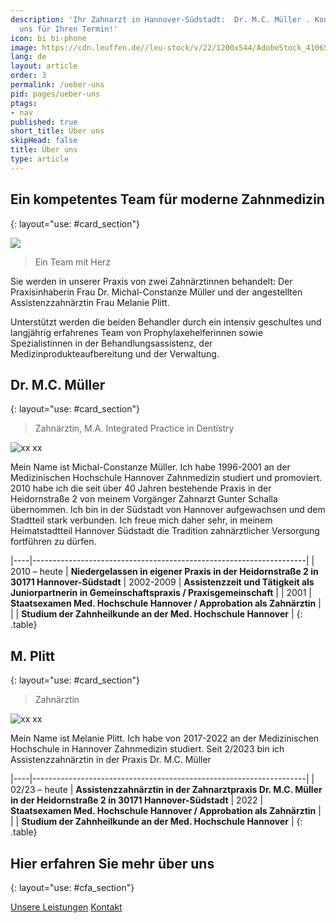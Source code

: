 ```yaml
---
description: 'Ihr Zahnarzt in Hannover-Südstadt:  Dr. M.C. Müller . Kontaktieren Sie
  uns für Ihren Termin!'
icon: bi bi-phone
image: https://cdn.leuffen.de//leu-stock/v/22/1200x544/AdobeStock_410652591.jpeg
lang: de
layout: article
order: 3
permalink: /ueber-uns
pid: pages/ueber-uns
ptags:
- nav
published: true
short_title: Über uns
skipHead: false
title: Über uns
type: article
---
```





## Ein kompetentes Team für moderne Zahnmedizin
{: layout="use: #card_section"}

![](cdn:///leu-stock/v/64/1920x1280_1200x800_992x661_768x512_480x320_256x256/AdobeStock_495434983.avif_jpeg)

> Ein Team mit Herz

Sie werden in unserer Praxis von zwei Zahnärztinnen behandelt: Der Praxisinhaberin Frau Dr. Michal-Constanze Müller und
der angestellten Assistenzzahnärztin Frau Melanie Plitt.

Unterstützt werden die beiden Behandler durch ein intensiv geschultes und langjährig erfahrenes Team von
Prophylaxehelferinnen sowie Spezialistinnen in der Behandlungsassistenz, der Medizinprodukteaufbereitung und der Verwaltung.




## Dr. M.C. Müller
{: layout="use: #card_section"}

> Zahnärztin, M.A. Integrated Practice in Dentistry

![ xx xx](https://cdn.leuffen.de/hyperpage-components/v1.0//img/default-person-female.jpg)

Mein Name ist Michal-Constanze Müller. Ich habe 1996-2001 an der 	Medizinischen Hochschule Hannover Zahnmedizin studiert und promoviert. 	
2010 habe ich die seit über 40 Jahren bestehende Praxis in der 
Heidornstraße 2 von meinem Vorgänger Zahnarzt Gunter Schalla übernommen. 
Ich bin in der Südstadt von Hannover aufgewachsen und dem Stadtteil stark
verbunden. Ich freue mich daher sehr, in meinem Heimatstadtteil Hannover Südstadt die Tradition zahnärztlicher Versorgung fortführen zu dürfen. 

|----|--------------------------------------------------------------------|
| 2010 – heute | **Niedergelassen in eigener Praxis in der Heidornstraße 2 in 30171 Hannover-Südstadt**
| 2002-2009 | **Assistenzzeit und Tätigkeit als Juniorpartnerin in Gemeinschaftspraxis / Praxisgemeinschaft**          |
| 2001 | **Staatsexamen Med. Hochschule Hannover / Approbation als Zahnärztin** |
|  | **Studium der Zahnheilkunde an der Med. Hochschule Hannover**   |
{: .table}

## M. Plitt
{: layout="use: #card_section"}

> Zahnärztin

![ xx xx](https://cdn.leuffen.de/hyperpage-components/v1.0//img/default-person-female.jpg)

Mein Name ist Melanie Plitt. Ich habe von 2017-2022 an der Medizinischen Hochschule in Hannover Zahnmedizin studiert. Seit 2/2023 bin ich Assistenzzahnärztin in der Praxis Dr. M.C. Müller

|----|--------------------------------------------------------------------|
| 02/23 – heute | **Assistenzzahnärztin in der Zahnarztpraxis Dr. M.C. Müller in der Heidornstraße 2 in 30171 Hannover-Südstadt**
| 2022 | **Staatsexamen Med. Hochschule Hannover / Approbation als Zahnärztin** |
|  | **Studium der Zahnheilkunde an der Med. Hochschule Hannover**   |
{: .table}
                          

## Hier erfahren Sie mehr über uns
{: layout="use: #cfa_section"}

[Unsere Leistungen](/leistungen)
[Kontakt](/kontakt)
